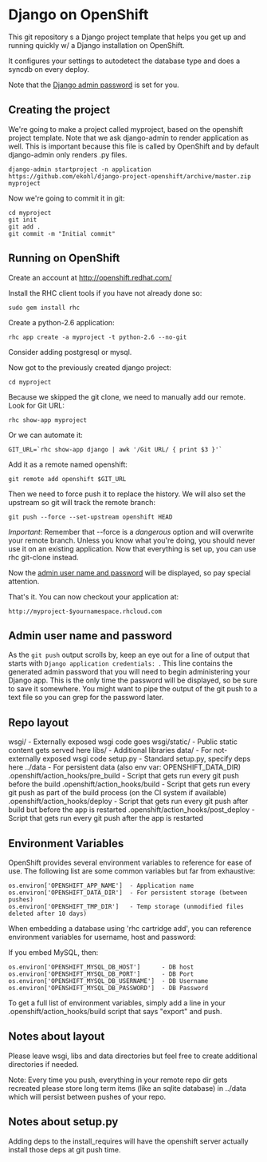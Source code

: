 Django on OpenShift
===================

This git repository s a Django project template that helps you get up and
running quickly w/ a Django installation on OpenShift.

It configures your settings to autodetect the database type and does a syncdb
on every deploy.

Note that the [Django admin password](#admin-user-name-and-password) is set for
you.


Creating the project
--------------------

We're going to make a project called myproject, based on the openshift project
template. Note that we ask django-admin to render application as well. This is
important because this file is called by OpenShift and by default django-admin
only renders .py files.

    django-admin startproject -n application https://github.com/ekohl/django-project-openshift/archive/master.zip myproject

Now we're going to commit it in git:

    cd myproject
    git init
    git add .
    git commit -m "Initial commit"


Running on OpenShift
--------------------

Create an account at http://openshift.redhat.com/

Install the RHC client tools if you have not already done so:

    sudo gem install rhc

Create a python-2.6 application:

    rhc app create -a myproject -t python-2.6 --no-git

Consider adding postgresql or mysql.

Now got to the previously created django project:

    cd myproject

Because we skipped the git clone, we need to manually add our remote. Look for
Git URL:

    rhc show-app myproject

Or we can automate it:

    GIT_URL=`rhc show-app django | awk '/Git URL/ { print $3 }'`

Add it as a remote named openshift:

    git remote add openshift $GIT_URL

Then we need to force push it to replace the history. We will also set the
upstream so git will track the remote branch:

    git push --force --set-upstream openshift HEAD

*Important*: Remember that --force is a *dangerous* option and will overwrite your
remote branch. Unless you know what you're doing, you should never use it on an
existing application. Now that everything is set up, you can use rhc git-clone
instead.

Now the [admin user name and password](#admin-user-name-and-password) will be
displayed, so pay special attention.

That's it. You can now checkout your application at:

    http://myproject-$yournamespace.rhcloud.com


Admin user name and password
----------------------------
As the `git push` output scrolls by, keep an eye out for a line of output that
starts with `Django application credentials: `. This line contains the
generated admin password that you will need to begin administering your Django
app. This is the only time the password will be displayed, so be sure to save
it somewhere. You might want to pipe the output of the git push to a text file
so you can grep for the password later.


Repo layout
-----------
wsgi/ - Externally exposed wsgi code goes
wsgi/static/ - Public static content gets served here
libs/ - Additional libraries
data/ - For not-externally exposed wsgi code
setup.py - Standard setup.py, specify deps here
../data - For persistent data (also env var: OPENSHIFT\_DATA\_DIR)
.openshift/action\_hooks/pre\_build - Script that gets run every git push before the build
.openshift/action\_hooks/build - Script that gets run every git push as part of the build process (on the CI system if available)
.openshift/action\_hooks/deploy - Script that gets run every git push after build but before the app is restarted
.openshift/action\_hooks/post\_deploy - Script that gets run every git push after the app is restarted


Environment Variables
---------------------

OpenShift provides several environment variables to reference for ease
of use. The following list are some common variables but far from exhaustive:

    os.environ['OPENSHIFT_APP_NAME']  - Application name
    os.environ['OPENSHIFT_DATA_DIR']  - For persistent storage (between pushes)
    os.environ['OPENSHIFT_TMP_DIR']   - Temp storage (unmodified files deleted after 10 days)

When embedding a database using 'rhc cartridge add', you can reference environment
variables for username, host and password:

If you embed MySQL, then:

    os.environ['OPENSHIFT_MYSQL_DB_HOST']      - DB host
    os.environ['OPENSHIFT_MYSQL_DB_PORT']      - DB Port
    os.environ['OPENSHIFT_MYSQL_DB_USERNAME']  - DB Username
    os.environ['OPENSHIFT_MYSQL_DB_PASSWORD']  - DB Password

To get a full list of environment variables, simply add a line in your
.openshift/action\_hooks/build script that says "export" and push.


Notes about layout
------------------
Please leave wsgi, libs and data directories but feel free to create additional
directories if needed.

Note: Every time you push, everything in your remote repo dir gets recreated
please store long term items (like an sqlite database) in ../data which will
persist between pushes of your repo.


Notes about setup.py
--------------------

Adding deps to the install\_requires will have the openshift server actually
install those deps at git push time.
